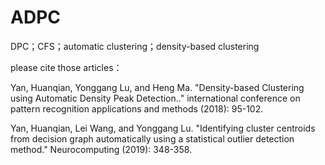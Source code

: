 # ADPC
DPC；CFS；automatic clustering；density-based clustering


please cite those articles：

Yan, Huanqian, Yonggang Lu, and Heng Ma. "Density-based Clustering using Automatic Density Peak Detection.." international conference on pattern recognition applications and methods (2018): 95-102.

Yan, Huanqian, Lei Wang, and Yonggang Lu. "Identifying cluster centroids from decision graph automatically using a statistical outlier detection method." Neurocomputing (2019): 348-358.
